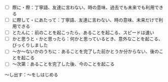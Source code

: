 - [ ] 際に・際：丁寧語、友達に言わない、時の意味、過去でも未来でも利用できる
- [ ] に際して・にあたって：丁寧語、友達に言わない、時の意味、未来だけで利用できる
- [ ] とたんに：前のことを起こったら、あることを起こる、スピードは速い
- [ ] かと思うと・かと思ったら：何かと思っているとき、意外なことを起こる、びっくりしました
- [ ] ～か～ないかのうちに：あることを完了した前かとうか分からない、後のことを起こる
- [ ] ～次第：あることを完了した後、今のことを起こる

～し出す：～をしはじめる

